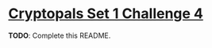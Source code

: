 # [Cryptopals Set 1 Challenge 4](https://cryptopals.com/sets/1/challenges/4)

**TODO**: Complete this README.
